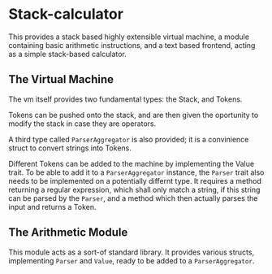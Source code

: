 # Stack-calculator
This provides a stack based highly extensible virtual machine, a module containing basic arithmetic instructions,
and a text based frontend, acting as a simple stack-based calculator.


## The Virtual Machine
The vm itself provides two fundamental types: the Stack, and Tokens.

Tokens can be pushed onto the stack, and are then given the oportunity to modify the stack in case they are operators.

A third type called `ParserAggregator` is also provided; it is a convinience struct to convert strings into Tokens.

Different Tokens can be added to the machine by implementing the Value trait.
To be able to add it to a `ParserAggregator` instance, the `Parser` trait also needs to be
implemented on a potentially differnt type.
It requires a method returning a regular expression, which shall only match a string,
if this string can be parsed by the `Parser`, and a method which then actually parses the input and returns a Token.


## The Arithmetic Module
This module acts as a sort-of standard library. It provides various structs,
implementing `Parser` and `Value`, ready to be added to a `ParserAggregator`.
